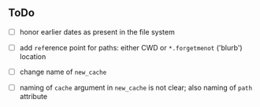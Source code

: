 



## ToDo

* [ ] honor earlier dates as present in the file system
* [ ] add `ref`erence point for paths: either CWD or `*.forgetmenot` ('blurb') location
* [ ] change name of `new_cache`
* [ ] naming of `cache` argument in `new_cache` is not clear; also naming of `path` attribute


